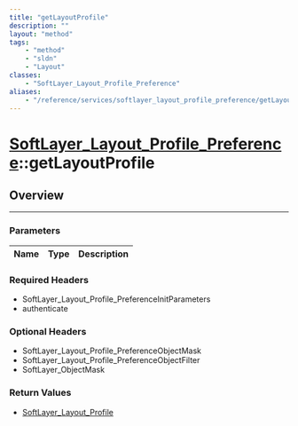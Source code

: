 ```yaml
---
title: "getLayoutProfile"
description: ""
layout: "method"
tags:
    - "method"
    - "sldn"
    - "Layout"
classes:
    - "SoftLayer_Layout_Profile_Preference"
aliases:
    - "/reference/services/softlayer_layout_profile_preference/getLayoutProfile"
---
```

# [SoftLayer_Layout_Profile_Preference](/reference/services/SoftLayer_Layout_Profile_Preference)::getLayoutProfile




## Overview 


-----

### Parameters 
|Name | Type | Description |
| --- | --- | --- |


### Required Headers
* SoftLayer_Layout_Profile_PreferenceInitParameters
* authenticate


### Optional Headers
* SoftLayer_Layout_Profile_PreferenceObjectMask
* SoftLayer_Layout_Profile_PreferenceObjectFilter
* SoftLayer_ObjectMask

### Return Values
* <a href='/reference/datatypes/SoftLayer_Layout_Profile'>SoftLayer_Layout_Profile </a>




